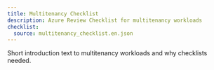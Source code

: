 ```yaml
---
title: Multitenancy Checklist
description: Azure Review Checklist for multitenancy workloads
checklist: 
  source: multitenancy_checklist.en.json
---
```


Short introduction text to multitenancy workloads and why checklists needed.